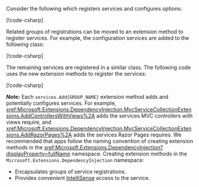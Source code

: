 <a name="csc"></a>

Consider the following which registers services and configures options:

[!code-csharp[](~/fundamentals/configuration/index/samples/6.x/ConfigSample/program.cs?name=snippet2)]

Related groups of registrations can be moved to an extension method to register services. For example, the configuration services are added to the following class:

[!code-csharp[](~/fundamentals/configuration/index/samples/6.x/ConfigSample/Options/MyConfigServiceCollectionExtensions.cs)]

The remaining services are registered in a similar class. The following code uses the new extension methods to register the services:

[!code-csharp[](~/fundamentals/configuration/index/samples/6.x/ConfigSample/program.cs?name=snippet3)]

**_Note:_** Each `services.Add{GROUP_NAME}` extension method adds and potentially configures services. For example, <xref:Microsoft.Extensions.DependencyInjection.MvcServiceCollectionExtensions.AddControllersWithViews%2A> adds the services MVC controllers with views require, and <xref:Microsoft.Extensions.DependencyInjection.MvcServiceCollectionExtensions.AddRazorPages%2A> adds the services Razor Pages requires. We recommended that apps follow the naming convention of creating extension methods in the <xref:Microsoft.Extensions.DependencyInjection?displayProperty=fullName> namespace. Creating extension methods in the `Microsoft.Extensions.DependencyInjection` namespace:

* Encapsulates groups of service registrations.
* Provides convenient [IntelliSense](/visualstudio/ide/using-intellisense) access to the service.
